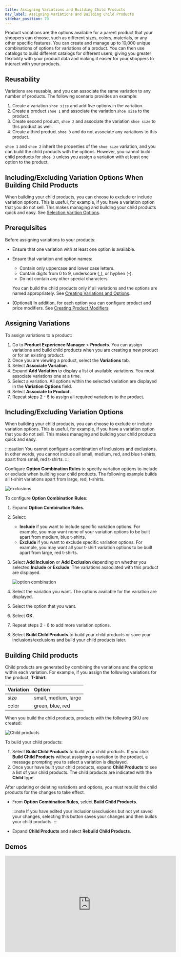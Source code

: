 ```yaml
---
title: Assigning Variations and Building Child Products
nav_label: Assigning Variations and Building Child Products
sidebar_position: 70
---
```


Product variations are the options available for a parent product that your shoppers can choose, such as different sizes, colors, materials, or any other specific features. You can create and manage up to 10,000 unique combinations of options for variations of a product. You can then use catalogs to build different catalogs for different users, giving you greater flexibility with your product data and making it easier for your shoppers to interact with your products.

## Reusability

Variations are reusable, and you can associate the same variation to any number of products. The following scenario provides an example:

1. Create a variation `shoe size` and add five options in the variation.
1. Create a product `shoe 1` and associate the variation `shoe size` to the product.
1. Create second product, `shoe 2` and associate the variation `shoe size` to this product as well.
1. Create a third product `shoe 3` and do not associate any variations to this product.

`shoe 1` and `shoe 2` inherit the properties of the `shoe size` variation, and you can build the child products with the options. However, you cannot build child products for `shoe 3` unless you assign a variation with at least one option to the product.

## Including/Excluding Variation Options When Building Child Products

When building your child products, you can choose to exclude or include variation options. This is useful, for example, if you have a variation option that you do not sell. This makes managing and building your child products quick and easy. See [Selection Varition Options](#selecting-variation-options).

## Prerequisites

Before assigning variations to your products: 

- Ensure that one variation with at least one option is available.
- Ensure that variation and option names:

    - Contain only uppercase and lower case letters.
    - Contain digits from 0 to 9, underscore (_), or hyphen (-).
    - Do not contain any other special characters.

    You can build the child products only if all variations and the options are named appropriately. See [Creating Variations and Options](/docs/pxm/products/pxm-product-variations/variations#creating-variations-and-options).

- (Optional) In addition, for each option you can configure product and price modifiers. See [Creating Product Modifiers](/docs/pxm/products/pxm-product-variations/variations#adding-product-modifiers).

## Assigning Variations

To assign variations to a product:

1. Go to **Product Experience Manager** > **Products**. You can assign variations and build child products when you are creating a new product or for an existing product. 
1. Once you are viewing a product, select the **Variations** tab.
1. Select **Associate Variation**.
1. Expand **Add Variation** to display a list of available variations. You must associate variations one at a time.
1. Select a variation. All options within the selected variation are displayed in the **Variation Options** field.
1. Select **Associate to Product**.
1. Repeat steps 2 - 6 to assign all required variations to the product.

## Including/Excluding Variation Options

When building your child products, you can choose to exclude or include variation options. This is useful, for example, if you have a variation option that you do not sell. This makes managing and building your child products quick and easy.

:::caution
You cannot configure a combination of inclusions and exclusions. In other words, you cannot include all small, medium, red, and blue t-shirts, apart from small, red t-shirts. 
:::

Configure **Option Combination Rules** to specify variation options to include or exclude when building your child products. The following example builds all t-shirt variations apart from large, red, t-shirts.

![exclusions](/assets/exclusions.png)

To configure **Option Combination Rules**:

1. Expand **Option Combination Rules**.
1. Select:

    - **Include** if you want to include specific variation options. For example, you may want none of your variation options to be built apart from medium, blue t-shirts.
    - **Exclude** if you want to exclude specific variation options. For example, you may want all your t-shirt variation options to be built apart from large, red t-shirts.

1. Select **Add Inclusion** or **Add Exclusion** depending on whether you selected **Include** or **Exclude**. The variations associated with this product are displayed.

    ![option combination](/assets/option_combination.png)

1. Select the variation you want. The options available for the variation are displayed.
1. Select the option that you want. 
1. Select **OK**.
1. Repeat steps 2 - 6 to add more variation options.
1.  Select **Build Child Products** to build your child products or save your inclusions/exclusions and build your child products later.

## Building Child products

Child products are generated by combining the variations and the options within each variation. For example, if you assign the following variations for the product, **T-Shirt**:

| Variation | Option               |
|:----------|:---------------------|
| size      | small, medium, large |
| color     | green, blue, red     |

When you build the child products, products with the following SKU are created:

![Child products](/assets/build-child-product.png)

To build your child products:

1. Select **Build Child Products** to build your child products. If you click **Build Child Products** without assigning a variation to the product, a message prompting you to select a variation is displayed. 
1. Once your have built your child products, expand **Child Products** to see a list of your child products. The child products are indicated with the **Child** type.

 After updating or deleting variations and options, you must rebuild the child products for the changes to take effect.

- From **Option Combination Rules**, select **Build Child Products**.

  :::note
  If you have edited your inclusions/exclusions but not yet saved your changes, selecting this button saves your changes and then builds your child products.
  :::

- Expand **Child Products** and select **Rebuild Child Products**.

## Demos

<iframe width="560" height="315" src="https://www.youtube.com/embed/a1mSUDAxx7k" title="Create Variations and Options" frameborder="0" allow="accelerometer; autoplay; clipboard-write; encrypted-media; gyroscope; picture-in-picture; web-share" referrerpolicy="strict-origin-when-cross-origin" allowfullscreen></iframe>
